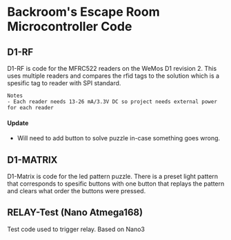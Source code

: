 # Backroom's Escape Room Microcontroller Code

## D1-RF

D1-RF is code for the MFRC522 readers on the WeMos D1 revision 2. This uses multiple readers and compares the rfid tags to the solution which is a spesific tag to reader with SPI standard.

```
Notes
- Each reader needs 13-26 mA/3.3V DC so project needs external power for each reader

```

#### Update
- Will need to add button to solve puzzle in-case something goes wrong.


## D1-MATRIX

D1-Matrix is code for the led pattern puzzle. There is a preset light pattern that corresponds to spesific buttons with one button that replays the pattern and clears what order the buttons were pressed.


## RELAY-Test (Nano Atmega168)
Test code used to trigger relay. Based on Nano3

